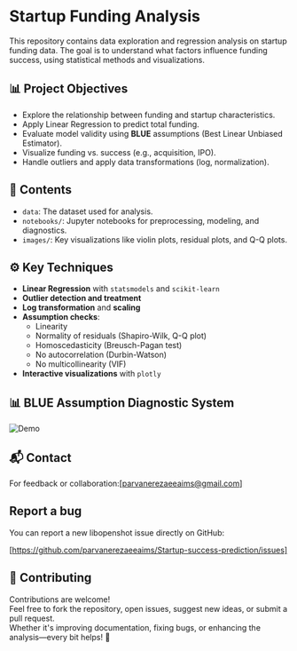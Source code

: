 # Startup Funding Analysis

This repository contains data exploration and regression analysis on startup funding data. The goal is to understand what factors influence funding success, using statistical methods and visualizations.

## 📊 Project Objectives

- Explore the relationship between funding and startup characteristics.
- Apply Linear Regression to predict total funding.
- Evaluate model validity using **BLUE** assumptions (Best Linear Unbiased Estimator).
- Visualize funding vs. success (e.g., acquisition, IPO).
- Handle outliers and apply data transformations (log, normalization).

## 📁 Contents

- `data`: The dataset used for analysis.
- `notebooks/`: Jupyter notebooks for preprocessing, modeling, and diagnostics.
- `images/`: Key visualizations like violin plots, residual plots, and Q-Q plots.


## ⚙️ Key Techniques

- **Linear Regression** with `statsmodels` and `scikit-learn`
- **Outlier detection and treatment**
- **Log transformation** and **scaling**
- **Assumption checks**:
  - Linearity
  - Normality of residuals (Shapiro-Wilk, Q-Q plot)
  - Homoscedasticity (Breusch-Pagan test)
  - No autocorrelation (Durbin-Watson)
  - No multicollinearity (VIF)
- **Interactive visualizations** with `plotly`

## 📊 BLUE Assumption Diagnostic System

![Demo](images/App.gif)

## 📬 Contact

For feedback or collaboration:[parvanerezaeeaims@gmail.com]

## Report a bug

You can report a new libopenshot issue directly on GitHub:

[https://github.com/parvanerezaeeaims/Startup-success-prediction/issues]


## 🤝 Contributing

Contributions are welcome!  
Feel free to fork the repository, open issues, suggest new ideas, or submit a pull request.  
Whether it's improving documentation, fixing bugs, or enhancing the analysis—every bit helps! 🚀

